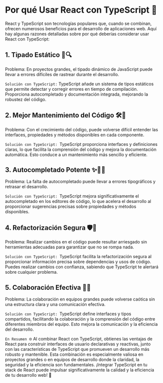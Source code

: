 # Por qué Usar React con TypeScript 🚀
React y TypeScript son tecnologías populares que, cuando se combinan, ofrecen numerosos beneficios para el desarrollo de aplicaciones web. Aquí hay algunas razones detalladas sobre por qué deberías considerar usar React con TypeScript:

## 1. Tipado Estático 📜🔍
Problema:
En proyectos grandes, el tipado dinámico de JavaScript puede llevar a errores difíciles de rastrear durante el desarrollo.

`Solución con TypeScript:`
TypeScript añade un sistema de tipos estáticos que permite detectar y corregir errores en tiempo de compilación. Proporciona autocompletado y documentación integrada, mejorando la robustez del código.

## 2. Mejor Mantenimiento del Código 🛠️💼
Problema:
Con el crecimiento del código, puede volverse difícil entender las interfaces, propiedades y métodos disponibles en cada componente.

`Solución con TypeScript:
`TypeScript proporciona interfaces y definiciones claras, lo que facilita la comprensión del código y mejora la documentación automática. Esto conduce a un mantenimiento más sencillo y eficiente.

## 3. Autocompletado Potente ✨👩‍💻
Problema:
La falta de autocompletado puede llevar a errores tipográficos y retrasar el desarrollo.

`Solución con TypeScript:
`TypeScript mejora significativamente el autocompletado en los editores de código, lo que acelera el desarrollo al proporcionar sugerencias precisas sobre propiedades y métodos disponibles.

## 4. Refactorización Segura 🛡️🔄
Problema:
Realizar cambios en el código puede resultar arriesgado sin herramientas adecuadas para garantizar que no se rompa nada.

`Solución con TypeScript:
`TypeScript facilita la refactorización segura al proporcionar información precisa sobre dependencias y usos de código. Puedes realizar cambios con confianza, sabiendo que TypeScript te alertará sobre cualquier problema.

## 5. Colaboración Efectiva 🤝🚀
Problema:
La colaboración en equipos grandes puede volverse caótica sin una estructura clara y una comunicación efectiva.

`Solución con TypeScript:
`TypeScript define interfaces y tipos compartidos, facilitando la colaboración y la comprensión del código entre diferentes miembros del equipo. Esto mejora la comunicación y la eficiencia del desarrollo.

`En Resumen 🌐`
Al combinar React con TypeScript, obtienes las ventajas de React para construir interfaces de usuario declarativas y reactivas, junto con las características de TypeScript que promueven un desarrollo más robusto y mantenible. Esta combinación es especialmente valiosa en proyectos grandes o en equipos de desarrollo donde la claridad, la seguridad y la eficiencia son fundamentales. ¡Integrar TypeScript en tu stack de React puede impulsar significativamente la calidad y la eficiencia de tu desarrollo web! 🚀